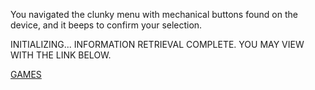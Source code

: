 You navigated the clunky menu with mechanical buttons found on the device, and it beeps to confirm your selection.

INITIALIZING...
INFORMATION RETRIEVAL COMPLETE.
YOU MAY VIEW WITH THE LINK BELOW.

[GAMES](https://en.wikipedia.org/wiki/Lists_of_games_considered_the_best)